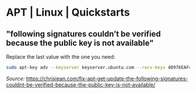 # APT | Linux | Quickstarts

## "following signatures couldn’t be verified because the public key is not available"
Replace the last value with the one you need: 
```bash
sudo apt-key adv --keyserver keyserver.ubuntu.com --recv-keys 40976EAF437D05B5
```
*Source:* https://chrisjean.com/fix-apt-get-update-the-following-signatures-couldnt-be-verified-because-the-public-key-is-not-available/
